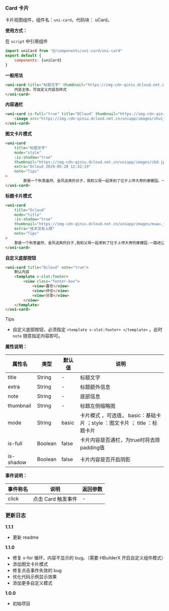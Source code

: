 ### Card 卡片

卡片视图组件，组件名：``uni-card``，代码块： uCard。

**使用方式：**

在 ``script`` 中引用组件 

```javascript
import uniCard from "@/components/uni-card/uni-card"
export default {
    components: {uniCard}
}
```

**一般用法**

```html
<uni-card title="标题文字" thumbnail="https://img-cdn-qiniu.dcloud.net.cn/new-page/uni.png" extra="额外信息" note="Tips">
    内容主体，可自定义内容及样式
</uni-card>
```

**内容通栏**

```html
<uni-card is-full="true" title="DCloud" thumbnail="https://img-cdn-qiniu.dcloud.net.cn/new-page/uni.png" extra="2018.12.12" >
    <image src="https://img-cdn-qiniu.dcloud.net.cn/uniapp/images/shuijiao.jpg" style="width: 100%;"></image>
</uni-card>
```

**图文卡片模式**

```html
<uni-card
	title="标题文字"
	mode="style"
	:is-shadow="true"
	thumbnail="https://img-cdn-qiniu.dcloud.net.cn/uniapp/images/cbd.jpg"
	extra="Dcloud 2019-05-20 12:32:19"
	note="Tips"
>
		那是一个秋意盎然、金风送爽的日子，我和父母一起来到了位于上师大旁的康健园。一踏进公园，一股浓郁的桂香扑鼻而来，泌人心脾,让我心旷神怡，只见一朵朵开得正烈的金色桂花，迎风而立，仿佛在向我招手。我们追着这桂香，走进了清幽的公园。
</uni-card>
```

**标题卡片模式**

```html
<uni-card 
	title="Dcloud" 
	mode="title" 
	:is-shadow="true" 
	thumbnail="https://img-cdn-qiniu.dcloud.net.cn/uniapp/images/muwu.jpg" 
	extra="技术没有上限" 
	note="Tips"
>
	那是一个秋意盎然、金风送爽的日子,我和父母一起来到了位于上师大旁的康健园.一踏进公园,一股浓郁的桂香扑鼻而来,泌人心脾,让我心旷神怡,只见一朵朵开得正烈的金色桂花,迎风而立,仿佛在向我招手.我们追着这桂香,走进了清幽的公园.
</uni-card>
```

**自定义底部按钮**

```html
<uni-card title="Dcloud" note="true">
	默认内容
	<template v-slot:footer>
		<view class="footer-box">
			<view>喜欢</view>
			<view>评论</view>
			<view>分享</view>
		</view>
	</template>
</uni-card>
```

Tips
- 自定义底部按钮，必须指定 `<template v-slot:footer> </template>` 。此时 `note` 随意指定内容即可。

**属性说明：**

|属性名|类型|默认值	|说明|
|---|----|---|---|
|title|String|-|标题文字|
|extra|String|-|标题额外信息|
|note|String|-|底部信息|
|thumbnail|String|-|标题左侧缩略图|
|mode|String|basic|卡片模式 ，可选值， basic：基础卡片 ；style ：图文卡片 ； title ：标题卡片|
|is-full|Boolean|false|卡片内容是否通栏，为true时将去除padding值|
|is-shadow|Boolean|false|卡片内容是否开启阴影|
**事件说明：**

|事件称名|说明|返回参数|
|---|----|---|
|click|点击 Card 触发事件|-|



### 更新日志
**1.1.1**
- 更新 readme

**1.1.0**
- 修复 v-for 循环，内容不显示的 bug。（需要 HBuilderX 开启自定义组件模式）
- 添加图文卡片模式
- 修复点击事件失效的 bug
- 优化代码示例显示效果
- 添加更多自定义模式

**1.0.0**
- 初始项目